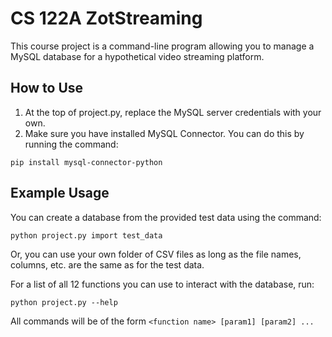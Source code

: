 # CS 122A ZotStreaming
This course project is a command-line program allowing you to manage a MySQL database for a hypothetical video streaming platform.
## How to Use
1. At the top of project.py, replace the MySQL server credentials with your own.
2. Make sure you have installed MySQL Connector. You can do this by running the command:

```pip install mysql-connector-python```
## Example Usage
You can create a database from the provided test data using the command:

```python project.py import test_data```

Or, you can use your own folder of CSV files as long as the file names, columns, etc. are the same as for the test data.


For a list of all 12 functions you can use to interact with the database, run:

```python project.py --help```

All commands will be of the form ```<function name> [param1] [param2] ...```
